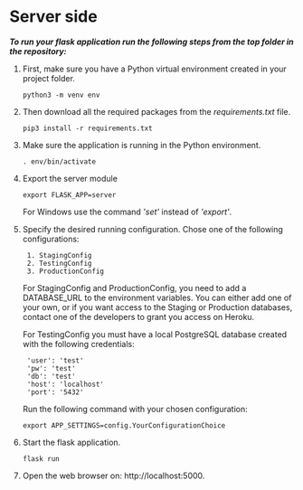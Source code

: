 # Server side

***To run your flask application run the following steps from the top folder in the repository:***

1. First, make sure you have a Python virtual environment created in your project folder. 
    
    ```
    python3 -m venv env
    ```
    
2. Then download all the required packages from the *requirements.txt* file.
    
    ```
    pip3 install -r requirements.txt
    ```
2. Make sure the application is running in the Python environment.

    ```
    . env/bin/activate
    ```

3. Export the server module

    ```
    export FLASK_APP=server
    ```

    For Windows use the command *'set'* instead of *'export'*.
    
4. Specify the desired running configuration. Chose one of the following configurations:
    
        1. StagingConfig
        2. TestingConfig
        3. ProductionConfig
    
    For StagingConfig and ProductionConfig, you need to add a DATABASE_URL to the environment variables. You can either add one of your own, or if you want access to the Staging or Production databases, contact one of the developers to grant you access on Heroku.
    
    For TestingConfig you must have a local PostgreSQL database created with the following credentials:

        'user': 'test'
        'pw': 'test' 
        'db': 'test'
        'host': 'localhost'
        'port': '5432'
    
    Run the following command with your chosen configuration:
    
    ```
    export APP_SETTINGS=config.YourConfigurationChoice
    ```

5. Start the flask application.
    ```
    flask run
    ```
6. Open the web browser on: http://localhost:5000.

